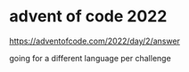 # advent of code 2022

https://adventofcode.com/2022/day/2/answer

going for a different language per challenge
